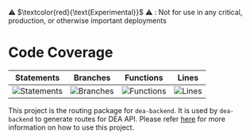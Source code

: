 
⚠️ $\textcolor{red}{\text{Experimental}}$ ⚠️ : Not for use in any critical, production, or otherwise important deployments

# Code Coverage

| Statements                                                                         | Branches                                                                      | Functions                                                                        | Lines                                                                   |
| ---------------------------------------------------------------------------------- | ----------------------------------------------------------------------------- | -------------------------------------------------------------------------------- | ----------------------------------------------------------------------- |
| ![Statements](https://img.shields.io/badge/statements-91.73%25-brightgreen.svg?style=flat) | ![Branches](https://img.shields.io/badge/branches-76.76%25-red.svg?style=flat) | ![Functions](https://img.shields.io/badge/functions-94.73%25-brightgreen.svg?style=flat) | ![Lines](https://img.shields.io/badge/lines-91.28%25-brightgreen.svg?style=flat) |


This project is the routing package for `dea-backend`. It is used by `dea-backend` to generate routes for DEA API. Please refer [here](../dea-backend/README.md) for more information on how to use this project.
